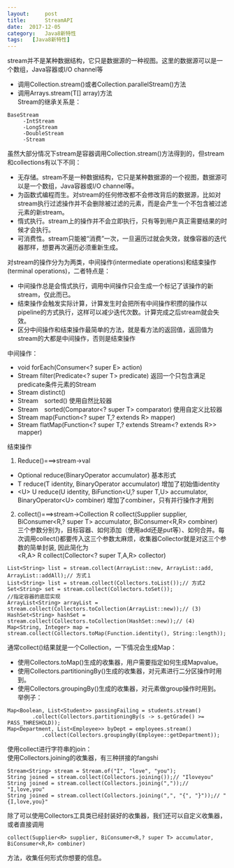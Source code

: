 ```yaml
---
layout:     post
title:      StreamAPI
date:  2017-12-05
category:   Java8新特性
tags:   [Java8新特性]
---
```

stream并不是某种数据结构，它只是数据源的一种视图。这里的数据源可以是一个数组，Java容器或I/O channel等
- 调用Collection.stream()或者Collection.parallelStream()方法
- 调用Arrays.stream(T[] array)方法    
Stream的继承关系是：  
```
BaseStream
     -IntStream
     -LongStream
     -DoubleStream
     -Stream    
```
 
 虽然大部分情况下stream是容器调用Collection.stream()方法得到的，但stream和collections有以下不同：
- 无存储。stream不是一种数据结构，它只是某种数据源的一个视图，数据源可以是一个数组，Java容器或I/O channel等。
- 为函数式编程而生。对stream的任何修改都不会修改背后的数据源，比如对stream执行过滤操作并不会删除被过滤的元素，而是会产生一个不包含被过滤元素的新stream。
- 惰式执行。stream上的操作并不会立即执行，只有等到用户真正需要结果的时候才会执行。
- 可消费性。stream只能被“消费”一次，一旦遍历过就会失效，就像容器的迭代器那样，想要再次遍历必须重新生成。  
  
对stream的操作分为为两类，中间操作(intermediate operations)和结束操作(terminal operations)，二者特点是：
- 中间操作总是会惰式执行，调用中间操作只会生成一个标记了该操作的新stream，仅此而已。
- 结束操作会触发实际计算，计算发生时会把所有中间操作积攒的操作以pipeline的方式执行，这样可以减少迭代次数。计算完成之后stream就会失效。
- 区分中间操作和结束操作最简单的方法，就是看方法的返回值，返回值为stream的大都是中间操作，否则是结束操作
  
中间操作：  
- void forEach(Consumer<? super E> action)
- Stream<T> filter(Predicate<? super T> predicate)  返回一个只包含满足predicate条件元素的Stream  
- Stream<T> distinct()
- Stream<T>　sorted()  使用自然比较器
- Stream<T>　sorted(Comparator<? super T> comparator)  使用自定义比较器
- <R> Stream<R> map(Function<? super T,? extends R> mapper)
- <R> Stream<R> flatMap(Function<? super T,? extends Stream<? extends R>> mapper)

结束操作
1. Reduce()===>stream->val
- Optional<T> reduce(BinaryOperator<T> accumulator)   基本形式
- T reduce(T identity, BinaryOperator<T> accumulator)      增加了初始值identity
- \<U\> U reduce(U identity, BiFunction<U,? super T,U> accumulator, BinaryOperator\<U\> combiner)  增加了combiner，只有并行操作才用到
2. collect()===>stream->Collection
<R> R collect(Supplier<R> supplier, BiConsumer<R,? super T> accumulator, BiConsumer<R,R> combiner)  
三个参数分别为，目标容器、如何添加（使用add还是put等）、如何合并。每次调用collect()都要传入这三个参数太麻烦，收集器Collector就是对这三个参数的简单封装,  因此简化为  
<R,A> R collect(Collector<? super T,A,R> collector)  
```
List<String> list = stream.collect(ArrayList::new, ArrayList::add, ArrayList::addAll);// 方式１
List<String> list = stream.collect(Collectors.toList());// 方式2
Set<String> set = stream.collect(Collectors.toSet()); 
//指定容器的底层实现
ArrayList<String> arrayList = stream.collect(Collectors.toCollection(ArrayList::new));// (3)
HashSet<String> hashSet = stream.collect(Collectors.toCollection(HashSet::new));// (4)
Map<String, Integer> map = stream.collect(Collectors.toMap(Function.identity(), String::length));
```
通常collect()结果就是一个Collection，一下情况会生成Map：  
- 使用Collectors.toMap()生成的收集器，用户需要指定如何生成Mapvalue。
- 使用Collectors.partitioningBy()生成的收集器，对元素进行二分区操作时用到。
- 使用Collectors.groupingBy()生成的收集器，对元素做group操作时用到。
举例子：
 ```
Map<Boolean, List<Student>> passingFailing = students.stream()
         .collect(Collectors.partitioningBy(s -> s.getGrade() >= PASS_THRESHOLD));
Map<Department, List<Employee>> byDept = employees.stream()
            .collect(Collectors.groupingBy(Employee::getDepartment));
 ```
 使用collect进行字符串的join：    
 使用Collectors.joining的收集器，有三种拼接的fangshi
 ```
Stream<String> stream = Stream.of("I", "love", "you");
String joined = stream.collect(Collectors.joining());// "Iloveyou"
String joined = stream.collect(Collectors.joining(","));// "I,love,you"
String joined = stream.collect(Collectors.joining(",", "{", "}"));// "{I,love,you}"
```
除了可以使用Collectors工具类已经封装好的收集器，我们还可以自定义收集器，或者直接调用
```
collect(Supplier<R> supplier, BiConsumer<R,? super T> accumulator, BiConsumer<R,R> combiner)
```
方法，收集任何形式你想要的信息。




